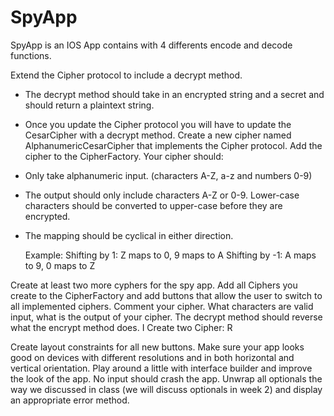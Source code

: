 # SpyApp

SpyApp is an IOS App contains with 4 differents encode and decode functions.

Extend the Cipher protocol to include a decrypt method.
 - The decrypt method should take in an encrypted string and a secret and should return a plaintext string.
 - Once you update the Cipher protocol you will have to update the CesarCipher with a decrypt method.
Create a new cipher named AlphanumericCesarCipher that implements the Cipher protocol. Add the cipher to the CipherFactory. Your cipher should:
 - Only take alphanumeric input. (characters A-Z, a-z and numbers 0-9)
 - The output should only include characters A-Z or 0-9. Lower-case characters should be converted to upper-case before they are encrypted.
 - The mapping should be cyclical in either direction.
   
   Example: Shifting by 1: Z maps to 0, 9 maps to A 
            Shifting by -1: A maps to 9, 0 maps to Z

Create at least two more cyphers for the spy app. Add all Ciphers you create to the CipherFactory and add buttons that allow the user to switch to all implemented ciphers.
 Comment your cipher. What characters are valid input, what is the output of your cipher.
 The decrypt method should reverse what the encrypt method does.
I Create two Cipher: R


Create layout constraints for all new buttons.
 Make sure your app looks good on devices with different resolutions and in both horizontal and vertical orientation.
 Play around a little with interface builder and improve the look of the app.
No input should crash the app. Unwrap all optionals the way we discussed in class (we will discuss optionals in week 2) and display an appropriate error method.
